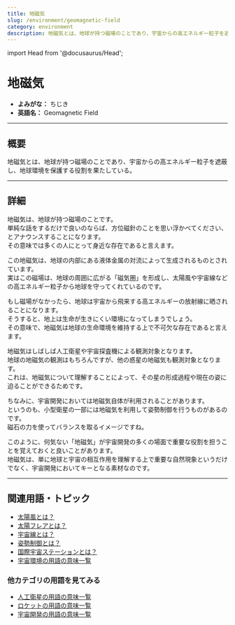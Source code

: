 ```yaml
---
title: 地磁気
slug: /environment/geomagnetic-field
category: environment
description: 地磁気とは、地球が持つ磁場のことであり、宇宙からの高エネルギー粒子を遮蔽し、地球環境を保護する役割を果たしている。
---
```


import Head from '@docusaurus/Head';

<Head>
  <script type="application/ld+json">
    {`{
      "@context": "https://schema.org",
      "@type": "DefinedTerm",
      "name": "地磁気",
      "inDefinedTermSet": "https://www.space-portal.org",
      "termCode": "environment/geomagnetic-field",
      "description": "地磁気とは、地球が持つ磁場のことであり、宇宙からの高エネルギー粒子を遮蔽し、地球環境を保護する役割を果たしている。",
      "url": "https://www.space-portal.org/docs/environment/geomagnetic-field"
    }`}
  </script>
</Head>

# 地磁気

- **よみがな：** ちじき  
- **英語名：** Geomagnetic Field  

---

## 概要

地磁気とは、地球が持つ磁場のことであり、宇宙からの高エネルギー粒子を遮蔽し、地球環境を保護する役割を果たしている。

---

## 詳細

地磁気は、地球が持つ磁場のことです。  
単純な話をするだけで良いのならば、方位磁針のことを思い浮かべてください、とアナウンスすることになります。  
その意味では多くの人にとって身近な存在であると言えます。  

この地磁気は、地球の内部にある液体金属の対流によって生成されるものとされています。  
実はこの磁場は、地球の周囲に広がる「磁気圏」を形成し、太陽風や宇宙線などの高エネルギー粒子から地球を守ってくれているのです。  

もし磁場がなかったら、地球は宇宙から飛来する高エネルギーの放射線に晒されることになります。  
そうすると、地上は生命が生きにくい環境になってしまうでしょう。  
その意味で、地磁気は地球の生命環境を維持する上で不可欠な存在であると言えます。  

地磁気はしばしば人工衛星や宇宙探査機による観測対象となります。  
地球の地磁気の観測はもちろんですが、他の惑星の地磁気も観測対象となります。  
これは、地磁気について理解することによって、その星の形成過程や現在の姿に迫ることができるためです。  

ちなみに、宇宙開発においては地磁気自体が利用されることがあります。  
というのも、小型衛星の一部には地磁気を利用して姿勢制御を行うものがあるのです。  
磁石の力を使ってバランスを取るイメージですね。  

このように、何気ない「地磁気」が宇宙開発の多くの場面で重要な役割を担うことを覚えておくと良いことがあります。  
地磁気は、単に地球と宇宙の相互作用を理解する上で重要な自然現象というだけでなく、宇宙開発においてキーとなる素材なのです。  

---

## 関連用語・トピック

- [太陽風とは？](/docs/environment/solar-wind/)
- [太陽フレアとは？](/docs/environment/solar-flare/)
- [宇宙線とは？](/docs/environment/cosmic-rays/)
- [姿勢制御とは？](/docs/control/technology/attitude-control/)
- [国際宇宙ステーションとは？](/docs/satellite/index/iss/)
- [宇宙環境の用語の意味一覧](/docs/category/environment/)

### 他カテゴリの用語を見てみる
- [人工衛星の用語の意味一覧](/docs/category/satellite/)
- [ロケットの用語の意味一覧](/docs/category/rocket/)
- [宇宙開発の用語の意味一覧](/docs/category/glossary/)
